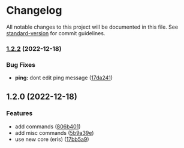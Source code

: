 # Changelog

All notable changes to this project will be documented in this file. See [standard-version](https://github.com/conventional-changelog/standard-version) for commit guidelines.

### [1.2.2](https://github.com/EazyAutodelete/misc-commands/compare/v1.2.0...v1.2.2) (2022-12-18)

### Bug Fixes

- **ping:** dont edit ping message ([17da241](https://github.com/EazyAutodelete/misc-commands/commit/17da2413c6a111f1a1ea555abaa13f6d3a50e634))

## 1.2.0 (2022-12-18)

### Features

- add commands ([806b401](https://github.com/EazyAutodelete/misc-commands/commit/806b4017b699f10f897aeaad61cf252d5661aae6))
- add misc commands ([5b9a39e](https://github.com/EazyAutodelete/misc-commands/commit/5b9a39e3ca315bc79e3d74ba50e9d3d3ddb303db))
- use new core (eris) ([17bb5a9](https://github.com/EazyAutodelete/misc-commands/commit/17bb5a93c8dfb2ef6b5ded10bf0c7e3cc752d115))
